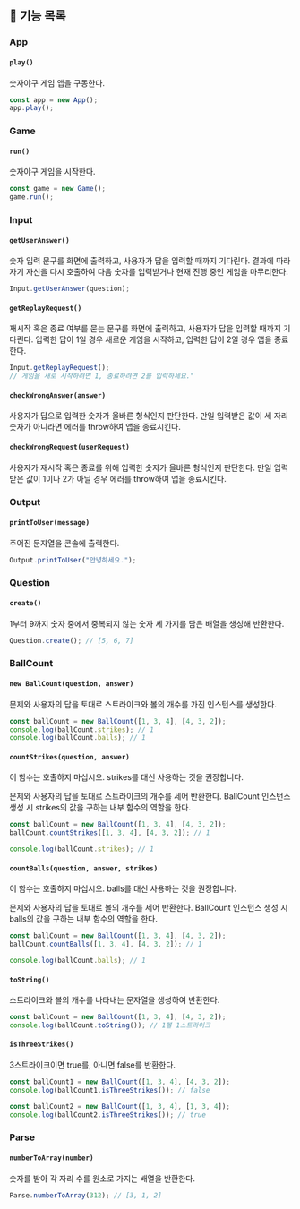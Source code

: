 ## 🚩 기능 목록

### App

#### `play()`

숫자야구 게임 앱을 구동한다.

```js
const app = new App();
app.play();
```

### Game

#### `run()`

숫자야구 게임을 시작한다.

```js
const game = new Game();
game.run();
```

### Input

#### `getUserAnswer()`

숫자 입력 문구를 화면에 출력하고, 사용자가 답을 입력할 때까지 기다린다. 결과에 따라 자기 자신을 다시 호출하여 다음 숫자를 입력받거나 현재 진행 중인 게임을 마무리한다.

```js
Input.getUserAnswer(question);
```

#### `getReplayRequest()`

재시작 혹은 종료 여부를 묻는 문구를 화면에 출력하고, 사용자가 답을 입력할 때까지 기다린다. 입력한 답이 1일 경우 새로운 게임을 시작하고, 입력한 답이 2일 경우 앱을 종료한다.

```js
Input.getReplayRequest();
// 게임을 새로 시작하려면 1, 종료하려면 2를 입력하세요."
```

#### `checkWrongAnswer(answer)`

사용자가 답으로 입력한 숫자가 올바른 형식인지 판단한다. 만일 입력받은 값이 세 자리 숫자가 아니라면 에러를 throw하여 앱을 종료시킨다.

#### `checkWrongRequest(userRequest)`

사용자가 재시작 혹은 종료를 위해 입력한 숫자가 올바른 형식인지 판단한다. 만일 입력받은 값이 1이나 2가 아닐 경우 에러를 throw하여 앱을 종료시킨다.

### Output

#### `printToUser(message)`

주어진 문자열을 콘솔에 출력한다.

```js
Output.printToUser("안녕하세요.");
```

### Question

#### `create()`

1부터 9까지 숫자 중에서 중복되지 않는 숫자 세 가지를 담은 배열을 생성해 반환한다.

```js
Question.create(); // [5, 6, 7]
```

### BallCount

#### `new BallCount(question, answer)`

문제와 사용자의 답을 토대로 스트라이크와 볼의 개수를 가진 인스턴스를 생성한다.

```js
const ballCount = new BallCount([1, 3, 4], [4, 3, 2]);
console.log(ballCount.strikes); // 1
console.log(ballCount.balls); // 1
```

#### `countStrikes(question, answer)`

이 함수는 호출하지 마십시오. strikes를 대신 사용하는 것을 권장합니다.

문제와 사용자의 답을 토대로 스트라이크의 개수를 세어 반환한다. BallCount 인스턴스 생성 시 strikes의 값을 구하는 내부 함수의 역할을 한다.

```js
const ballCount = new BallCount([1, 3, 4], [4, 3, 2]);
ballCount.countStrikes([1, 3, 4], [4, 3, 2]); // 1

console.log(ballCount.strikes); // 1
```

#### `countBalls(question, answer, strikes)`

이 함수는 호출하지 마십시오. balls를 대신 사용하는 것을 권장합니다.

문제와 사용자의 답을 토대로 볼의 개수를 세어 반환한다. BallCount 인스턴스 생성 시 balls의 값을 구하는 내부 함수의 역할을 한다.

```js
const ballCount = new BallCount([1, 3, 4], [4, 3, 2]);
ballCount.countBalls([1, 3, 4], [4, 3, 2]); // 1

console.log(ballCount.balls); // 1
```

#### `toString()`

스트라이크와 볼의 개수를 나타내는 문자열을 생성하여 반환한다.

```js
const ballCount = new BallCount([1, 3, 4], [4, 3, 2]);
console.log(ballCount.toString()); // 1볼 1스트라이크
```

#### `isThreeStrikes()`

3스트라이크이면 true를, 아니면 false를 반환한다.

```js
const ballCount1 = new BallCount([1, 3, 4], [4, 3, 2]);
console.log(ballCount1.isThreeStrikes()); // false

const ballCount2 = new BallCount([1, 3, 4], [1, 3, 4]);
console.log(ballCount2.isThreeStrikes()); // true
```

### Parse

#### `numberToArray(number)`

숫자를 받아 각 자리 수를 원소로 가지는 배열을 반환한다.

```js
Parse.numberToArray(312); // [3, 1, 2]
```
